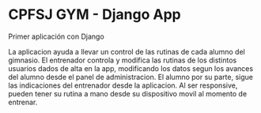 # CPFSJ GYM - Django App
Primer aplicación con Django

La aplicacion ayuda a llevar un control de las rutinas de cada alumno del gimnasio.
El entrenador controla y modifica las rutinas de los distintos usuarios dados de alta en la app, modificando los datos segun los avances del alumno desde el panel de
administracion.
El alumno por su parte, sigue las indicaciones del entrenador desde la aplicacion. Al ser responsive, pueden tener su rutina a mano desde su dispositivo movil
al momento de entrenar.
